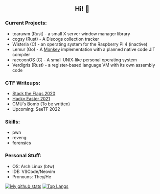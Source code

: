 ## <div align="center">Hi! 👋</div>

### Current Projects:
- toaruwm (Rust) - a small X server window manager library
- cogsy (Rust) - A Discogs collection tracker
- Wisteria (C) - an operating system for the Raspberry Pi 4 (inactive)
- Lemur (Go) - A [Monkey](https://interpreterbook.com) implementation with a planned native code JIT compiler
- raccoonOS (C) - A small UNIX-like personal operating system
- Verdigris (Rust) - a register-based language VM with its own assembly code

### CTF Writeups:
- [Stack the Flags 2020](https://github.com/cartoon-raccoon/stack-the-flags-2020)
- [Hacky Easter 2021](https://github.com/cartoon-raccoon/hackyeaster2021)
- CMU's Bomb (To be written)
- Upcoming: SeeTF 2022

### Skills:
- pwn
- reveng
- forensics

### Personal Stuff:
- OS: Arch Linux (btw)
- IDE: VSCode/Neovim
- Pronouns: They/He

[![My github stats](https://github-readme-stats.vercel.app/api?username=cartoon-raccoon&show_icons=true&theme=onedark)](https://github.com/anuraghazra/github-readme-stats)
[![Top Langs](https://github-readme-stats.vercel.app/api/top-langs/?username=cartoon-raccoon&theme=onedark)](https://github.com/anuraghazra/github-readme-stats)
